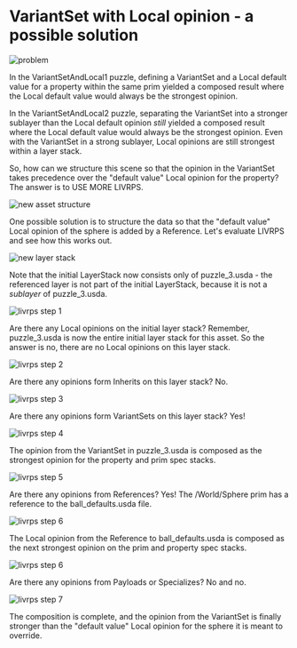 # VariantSet with Local opinion - a possible solution

![problem](images/Slide75.PNG)

In the VariantSetAndLocal1 puzzle, defining a VariantSet and a Local default
value for a property within the same prim yielded a composed result where
the Local default value would always be the strongest opinion.

In the VariantSetAndLocal2 puzzle, separating the VariantSet into a stronger
sublayer than the Local default opinion _still_ yielded a composed result where
the Local default value would always be the strongest opinion. Even with
the VariantSet in a strong sublayer, Local opinions are still strongest within a layer stack.

So, how can we structure this scene so that the opinion in the VariantSet takes precedence over the "default value" Local opinion for the property? The answer is to USE MORE LIVRPS.

![new asset structure](images/Slide76.PNG)

One possible solution is to structure the data so that the "default value" Local opinion of the sphere is added by a Reference. Let's evaluate LIVRPS and see how this works out.

![new layer stack](images/Slide77.PNG)

Note that the initial LayerStack now consists only of puzzle_3.usda - the referenced layer is not part of the initial LayerStack, because it is not a _sublayer_ of puzzle_3.usda.

![livrps step 1](images/Slide78.PNG)

Are there any Local opinions on the initial layer stack? Remember,
puzzle_3.usda is now the entire initial layer stack for this asset. 
So the answer is no, there are no Local opinions on this layer stack.

![livrps step 2](images/Slide79.PNG)

Are there any opinions form Inherits on this layer stack? No.

![livrps step 3](images/Slide80.PNG)

Are there any opinions form VariantSets on this layer stack? Yes!

![livrps step 4](images/Slide81.PNG)

The opinion from the VariantSet in puzzle_3.usda is composed as the
strongest opinion for the property and prim spec stacks.

![livrps step 5](images/Slide82.PNG)

Are there any opinions from References? Yes! The
/World/Sphere prim has a reference to the ball_defaults.usda file.

![livrps step 6](images/Slide83.PNG)

The Local opinion from the Reference to ball_defaults.usda is composed
as the next strongest opinion on the prim and property spec stacks.

![livrps step 6](images/Slide84.PNG)

Are there any opinions from Payloads or Specializes? No and no.

![livrps step 7](images/Slide85.PNG)

The composition is complete, and the opinion from the VariantSet is finally stronger than the "default value" Local opinion for the sphere it is meant to override.
